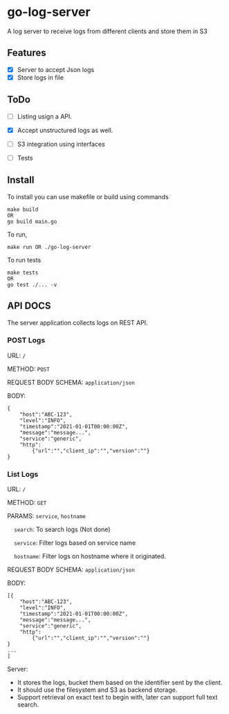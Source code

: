 # go-log-server
A log server to receive logs from different clients and store them in S3

## Features

- [x] Server to accept Json logs
- [x] Store logs in file

## ToDo

- [ ] Listing usign a API.
- [x] Accept unstructured logs as well.
- [ ] S3 integration using interfaces
- [ ] Tests
 

## Install

To install you can use makefile or build using commands

```
make build
OR
go build main.go
```

To run, 

```
make run OR ./go-log-server
```

To run tests
```
make tests
OR
go test ./... -v
```


## API DOCS 

The server application collects logs on REST API.

### POST Logs
URL: `/` 

METHOD: `POST`

REQUEST BODY SCHEMA: `application/json`

BODY:

```
{
    "host":"ABC-123",
    "level":"INFO",
    "timestamp":"2021-01-01T00:00:00Z",
    "message":"message...",
    "service":"generic",
    "http":
        {"url":"","client_ip":"","version":""}
}
```



### List Logs
URL: `/` 

METHOD: `GET`

PARAMS: `service`, `hostname`

&nbsp;&nbsp;&nbsp;&nbsp;`search`: To search logs (Not done)

&nbsp;&nbsp;&nbsp;&nbsp;`service`: Filter logs based on service name 

&nbsp;&nbsp;&nbsp;&nbsp;`hostname`: Filter logs on hostname where it originated.

 
REQUEST BODY SCHEMA: `application/json`

BODY:

```
[{
    "host":"ABC-123",
    "level":"INFO",
    "timestamp":"2021-01-01T00:00:00Z",
    "message":"message...",
    "service":"generic",
    "http":
        {"url":"","client_ip":"","version":""}
}
...
]
```


Server:
- It stores the logs, bucket them based on the identifier sent by the client.
- It should use the filesystem and S3 as backend storage.
- Support retrieval on exact text to begin with, later can support full text search.

